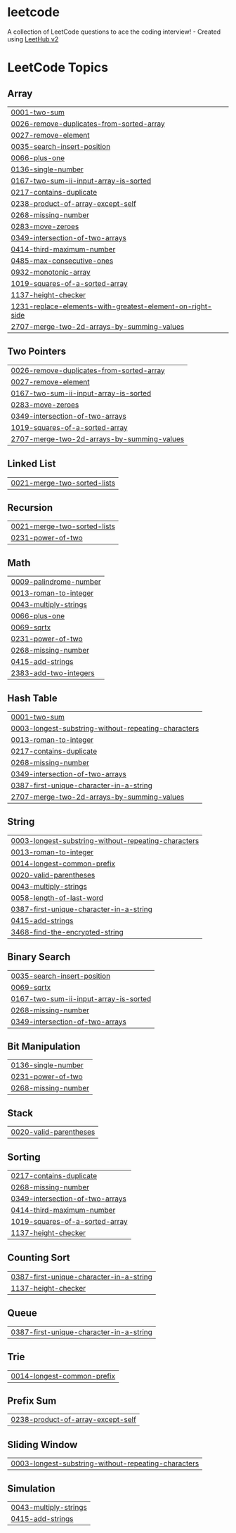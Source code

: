 # leetcode
A collection of LeetCode questions to ace the coding interview! - Created using [LeetHub v2](https://github.com/arunbhardwaj/LeetHub-2.0)

<!---LeetCode Topics Start-->
# LeetCode Topics
## Array
|  |
| ------- |
| [0001-two-sum](https://github.com/Krizzz-48/leetcode/tree/master/0001-two-sum) |
| [0026-remove-duplicates-from-sorted-array](https://github.com/Krizzz-48/leetcode/tree/master/0026-remove-duplicates-from-sorted-array) |
| [0027-remove-element](https://github.com/Krizzz-48/leetcode/tree/master/0027-remove-element) |
| [0035-search-insert-position](https://github.com/Krizzz-48/leetcode/tree/master/0035-search-insert-position) |
| [0066-plus-one](https://github.com/Krizzz-48/leetcode/tree/master/0066-plus-one) |
| [0136-single-number](https://github.com/Krizzz-48/leetcode/tree/master/0136-single-number) |
| [0167-two-sum-ii-input-array-is-sorted](https://github.com/Krizzz-48/leetcode/tree/master/0167-two-sum-ii-input-array-is-sorted) |
| [0217-contains-duplicate](https://github.com/Krizzz-48/leetcode/tree/master/0217-contains-duplicate) |
| [0238-product-of-array-except-self](https://github.com/Krizzz-48/leetcode/tree/master/0238-product-of-array-except-self) |
| [0268-missing-number](https://github.com/Krizzz-48/leetcode/tree/master/0268-missing-number) |
| [0283-move-zeroes](https://github.com/Krizzz-48/leetcode/tree/master/0283-move-zeroes) |
| [0349-intersection-of-two-arrays](https://github.com/Krizzz-48/leetcode/tree/master/0349-intersection-of-two-arrays) |
| [0414-third-maximum-number](https://github.com/Krizzz-48/leetcode/tree/master/0414-third-maximum-number) |
| [0485-max-consecutive-ones](https://github.com/Krizzz-48/leetcode/tree/master/0485-max-consecutive-ones) |
| [0932-monotonic-array](https://github.com/Krizzz-48/leetcode/tree/master/0932-monotonic-array) |
| [1019-squares-of-a-sorted-array](https://github.com/Krizzz-48/leetcode/tree/master/1019-squares-of-a-sorted-array) |
| [1137-height-checker](https://github.com/Krizzz-48/leetcode/tree/master/1137-height-checker) |
| [1231-replace-elements-with-greatest-element-on-right-side](https://github.com/Krizzz-48/leetcode/tree/master/1231-replace-elements-with-greatest-element-on-right-side) |
| [2707-merge-two-2d-arrays-by-summing-values](https://github.com/Krizzz-48/leetcode/tree/master/2707-merge-two-2d-arrays-by-summing-values) |
## Two Pointers
|  |
| ------- |
| [0026-remove-duplicates-from-sorted-array](https://github.com/Krizzz-48/leetcode/tree/master/0026-remove-duplicates-from-sorted-array) |
| [0027-remove-element](https://github.com/Krizzz-48/leetcode/tree/master/0027-remove-element) |
| [0167-two-sum-ii-input-array-is-sorted](https://github.com/Krizzz-48/leetcode/tree/master/0167-two-sum-ii-input-array-is-sorted) |
| [0283-move-zeroes](https://github.com/Krizzz-48/leetcode/tree/master/0283-move-zeroes) |
| [0349-intersection-of-two-arrays](https://github.com/Krizzz-48/leetcode/tree/master/0349-intersection-of-two-arrays) |
| [1019-squares-of-a-sorted-array](https://github.com/Krizzz-48/leetcode/tree/master/1019-squares-of-a-sorted-array) |
| [2707-merge-two-2d-arrays-by-summing-values](https://github.com/Krizzz-48/leetcode/tree/master/2707-merge-two-2d-arrays-by-summing-values) |
## Linked List
|  |
| ------- |
| [0021-merge-two-sorted-lists](https://github.com/Krizzz-48/leetcode/tree/master/0021-merge-two-sorted-lists) |
## Recursion
|  |
| ------- |
| [0021-merge-two-sorted-lists](https://github.com/Krizzz-48/leetcode/tree/master/0021-merge-two-sorted-lists) |
| [0231-power-of-two](https://github.com/Krizzz-48/leetcode/tree/master/0231-power-of-two) |
## Math
|  |
| ------- |
| [0009-palindrome-number](https://github.com/Krizzz-48/leetcode/tree/master/0009-palindrome-number) |
| [0013-roman-to-integer](https://github.com/Krizzz-48/leetcode/tree/master/0013-roman-to-integer) |
| [0043-multiply-strings](https://github.com/Krizzz-48/leetcode/tree/master/0043-multiply-strings) |
| [0066-plus-one](https://github.com/Krizzz-48/leetcode/tree/master/0066-plus-one) |
| [0069-sqrtx](https://github.com/Krizzz-48/leetcode/tree/master/0069-sqrtx) |
| [0231-power-of-two](https://github.com/Krizzz-48/leetcode/tree/master/0231-power-of-two) |
| [0268-missing-number](https://github.com/Krizzz-48/leetcode/tree/master/0268-missing-number) |
| [0415-add-strings](https://github.com/Krizzz-48/leetcode/tree/master/0415-add-strings) |
| [2383-add-two-integers](https://github.com/Krizzz-48/leetcode/tree/master/2383-add-two-integers) |
## Hash Table
|  |
| ------- |
| [0001-two-sum](https://github.com/Krizzz-48/leetcode/tree/master/0001-two-sum) |
| [0003-longest-substring-without-repeating-characters](https://github.com/Krizzz-48/leetcode/tree/master/0003-longest-substring-without-repeating-characters) |
| [0013-roman-to-integer](https://github.com/Krizzz-48/leetcode/tree/master/0013-roman-to-integer) |
| [0217-contains-duplicate](https://github.com/Krizzz-48/leetcode/tree/master/0217-contains-duplicate) |
| [0268-missing-number](https://github.com/Krizzz-48/leetcode/tree/master/0268-missing-number) |
| [0349-intersection-of-two-arrays](https://github.com/Krizzz-48/leetcode/tree/master/0349-intersection-of-two-arrays) |
| [0387-first-unique-character-in-a-string](https://github.com/Krizzz-48/leetcode/tree/master/0387-first-unique-character-in-a-string) |
| [2707-merge-two-2d-arrays-by-summing-values](https://github.com/Krizzz-48/leetcode/tree/master/2707-merge-two-2d-arrays-by-summing-values) |
## String
|  |
| ------- |
| [0003-longest-substring-without-repeating-characters](https://github.com/Krizzz-48/leetcode/tree/master/0003-longest-substring-without-repeating-characters) |
| [0013-roman-to-integer](https://github.com/Krizzz-48/leetcode/tree/master/0013-roman-to-integer) |
| [0014-longest-common-prefix](https://github.com/Krizzz-48/leetcode/tree/master/0014-longest-common-prefix) |
| [0020-valid-parentheses](https://github.com/Krizzz-48/leetcode/tree/master/0020-valid-parentheses) |
| [0043-multiply-strings](https://github.com/Krizzz-48/leetcode/tree/master/0043-multiply-strings) |
| [0058-length-of-last-word](https://github.com/Krizzz-48/leetcode/tree/master/0058-length-of-last-word) |
| [0387-first-unique-character-in-a-string](https://github.com/Krizzz-48/leetcode/tree/master/0387-first-unique-character-in-a-string) |
| [0415-add-strings](https://github.com/Krizzz-48/leetcode/tree/master/0415-add-strings) |
| [3468-find-the-encrypted-string](https://github.com/Krizzz-48/leetcode/tree/master/3468-find-the-encrypted-string) |
## Binary Search
|  |
| ------- |
| [0035-search-insert-position](https://github.com/Krizzz-48/leetcode/tree/master/0035-search-insert-position) |
| [0069-sqrtx](https://github.com/Krizzz-48/leetcode/tree/master/0069-sqrtx) |
| [0167-two-sum-ii-input-array-is-sorted](https://github.com/Krizzz-48/leetcode/tree/master/0167-two-sum-ii-input-array-is-sorted) |
| [0268-missing-number](https://github.com/Krizzz-48/leetcode/tree/master/0268-missing-number) |
| [0349-intersection-of-two-arrays](https://github.com/Krizzz-48/leetcode/tree/master/0349-intersection-of-two-arrays) |
## Bit Manipulation
|  |
| ------- |
| [0136-single-number](https://github.com/Krizzz-48/leetcode/tree/master/0136-single-number) |
| [0231-power-of-two](https://github.com/Krizzz-48/leetcode/tree/master/0231-power-of-two) |
| [0268-missing-number](https://github.com/Krizzz-48/leetcode/tree/master/0268-missing-number) |
## Stack
|  |
| ------- |
| [0020-valid-parentheses](https://github.com/Krizzz-48/leetcode/tree/master/0020-valid-parentheses) |
## Sorting
|  |
| ------- |
| [0217-contains-duplicate](https://github.com/Krizzz-48/leetcode/tree/master/0217-contains-duplicate) |
| [0268-missing-number](https://github.com/Krizzz-48/leetcode/tree/master/0268-missing-number) |
| [0349-intersection-of-two-arrays](https://github.com/Krizzz-48/leetcode/tree/master/0349-intersection-of-two-arrays) |
| [0414-third-maximum-number](https://github.com/Krizzz-48/leetcode/tree/master/0414-third-maximum-number) |
| [1019-squares-of-a-sorted-array](https://github.com/Krizzz-48/leetcode/tree/master/1019-squares-of-a-sorted-array) |
| [1137-height-checker](https://github.com/Krizzz-48/leetcode/tree/master/1137-height-checker) |
## Counting Sort
|  |
| ------- |
| [0387-first-unique-character-in-a-string](https://github.com/Krizzz-48/leetcode/tree/master/0387-first-unique-character-in-a-string) |
| [1137-height-checker](https://github.com/Krizzz-48/leetcode/tree/master/1137-height-checker) |
## Queue
|  |
| ------- |
| [0387-first-unique-character-in-a-string](https://github.com/Krizzz-48/leetcode/tree/master/0387-first-unique-character-in-a-string) |
## Trie
|  |
| ------- |
| [0014-longest-common-prefix](https://github.com/Krizzz-48/leetcode/tree/master/0014-longest-common-prefix) |
## Prefix Sum
|  |
| ------- |
| [0238-product-of-array-except-self](https://github.com/Krizzz-48/leetcode/tree/master/0238-product-of-array-except-self) |
## Sliding Window
|  |
| ------- |
| [0003-longest-substring-without-repeating-characters](https://github.com/Krizzz-48/leetcode/tree/master/0003-longest-substring-without-repeating-characters) |
## Simulation
|  |
| ------- |
| [0043-multiply-strings](https://github.com/Krizzz-48/leetcode/tree/master/0043-multiply-strings) |
| [0415-add-strings](https://github.com/Krizzz-48/leetcode/tree/master/0415-add-strings) |
<!---LeetCode Topics End-->